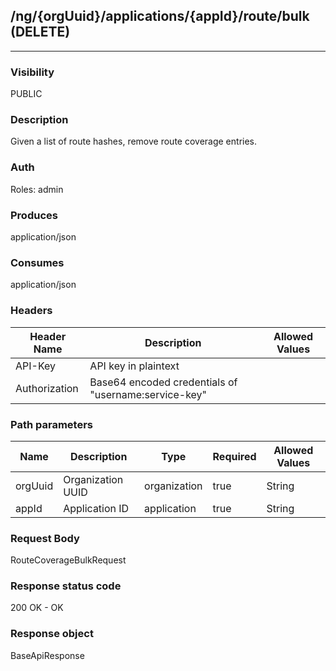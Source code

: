 ## /ng/{orgUuid}/applications/{appId}/route/bulk (DELETE)
---
### Visibility
PUBLIC
### Description
Given a list of route hashes, remove route coverage entries.
### Auth
Roles: admin
### Produces
application/json
### Consumes
application/json
### Headers
| Header Name | Description | Allowed Values |
| ----------- | ----------- | ----------- |
| API-Key | API key in plaintext |  |
| Authorization | Base64 encoded credentials of &quot;username:service-key&quot; |  |
### Path parameters
| Name | Description | Type | Required | Allowed Values |
| ----------- | ----------- | ----------- | ----------- | ----------- |
| orgUuid | Organization UUID | organization | true | String |
| appId | Application ID | application | true | String |
### Request Body
RouteCoverageBulkRequest
### Response status code
200 OK - OK
### Response object
BaseApiResponse
